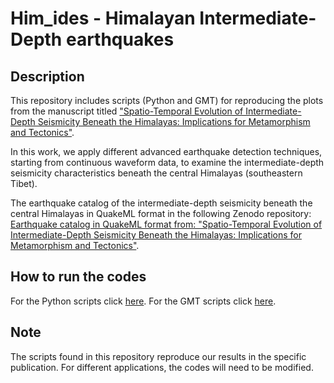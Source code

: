 # Him_ides - Himalayan Intermediate-Depth earthquakes

Description
------------
This repository includes scripts (Python and GMT) for reproducing the plots from the manuscript titled
["Spatio-Temporal Evolution of Intermediate-Depth Seismicity Beneath the Himalayas: Implications for 
Metamorphism and Tectonics"](https://www.frontiersin.org/articles/10.3389/feart.2021.742700/full).

In this work, we apply different advanced earthquake detection techniques, starting from continuous waveform data,
to examine the intermediate-depth seismicity characteristics beneath the central Himalayas (southeastern Tibet).

The earthquake catalog of the intermediate-depth seismicity beneath the central Himalayas in QuakeML format in the following
Zenodo repository: [Earthquake catalog in QuakeML format from: "Spatio-Temporal Evolution of Intermediate-Depth Seismicity Beneath the Himalayas: Implications for Metamorphism and Tectonics"](https://zenodo.org/records/5572494).

How to run the codes
------------
For the Python scripts click [here](python/README.md).
For the GMT scripts click [here](gmt/README.md).

Note
------------
The scripts found in this repository reproduce our results in the specific publication.
For different applications, the codes will need to be modified.

